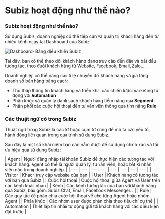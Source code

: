 # Subiz hoạt động như thế nào?

### Subiz hoạt động như thế nào?

Sử dụng Subiz, doanh nghiệp có thể tiếp cận và quản trị khách hàng đến từ nhiều kênh ngay tại Dashboard của Subiz.

![Dashboard- B&#x1EA3;ng &#x111;i&#x1EC1;u khi&#x1EC3;n Subiz](https://lh6.googleusercontent.com/qhascWQCmWk1mjcwjnl17SjuVfoT8Hcsvm5kkfrAZTkfk5LYszIDBO3oe7RNambG8rVbqEefnpbnhO1uF2_zViJ8_3Q0_l7JU1tIwSPBURmLnTKpCDcwsghQ5waS8f_tVYT2YNMa)

Tại đây, bạn có thể theo dõi khách hàng đang truy cập đến đâu và bắt đầu tương tác, theo đuổi khách hàng từ Website, Facebook, Email, Zalo,...

Doanh nghiệp có thể nâng cao tỉ lệ chuyển đổi khách hàng và gia tăng doanh số bán hàng bằng cách:

* Thu thập thông tin khách hàng và triển khai các chiến lược marketing tự động với **Automation**
* Phân khúc và quản lý danh sách khách hàng tiềm năng qua **Segment**
* Phân phối các cuộc hội thoại đến tư vấn viên thông qua tính năng **Rule**

### **Các thuật ngữ có trong Subiz**

Thuật ngữ trong Subiz là các từ hoặc cụm từ dùng đề mô tả các yếu tố, hành động liên quan trong quá trình sử dụng Subiz.

Sau đây là một số khái niệm bạn cần nắm được để sử dụng chính xác và tối ưu hiệu quả sử dụng Subiz:

| Agent | Người đăng nhập tài khoản Subiz để thực hiện các tương tác với khách hàng. Agent có thể là người quản lý, tư vấn viên, hoặc bất kì nhân viên nào trong doanh nghiệp. |
| --- | --- | --- | --- | --- | --- | --- | --- |
| Visitor | Khách truy cập website của bạn |
| User | Khách  hàng có tương tác với bạn qua Subiz |
| Cuộc hội thoại | Cuộc hội thoại giữa Agent và User trên các kênh khác nhau |
| Kênh | Các kênh tương tác của bạn với khách hàng qua Subiz, bao gồm: Subiz Chat, Email, Facebook Messenger… |
| Rule | Các quy tắc để phân chia cuộc hội thoại về cho từng Agent hoặc nhóm Agent |
| Phân khúc | Các nhóm user được phân chia theo tiêu chí cụ thể |
| Automation | Thiết lập tin nhắn tự động gửi tới khách hàng với các điều kiện đặt trước |



